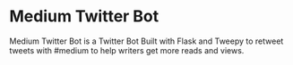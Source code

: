 # Medium Twitter Bot

Medium Twitter Bot is a Twitter Bot Built with Flask and Tweepy to retweet tweets with #medium to help writers get more reads and views.
